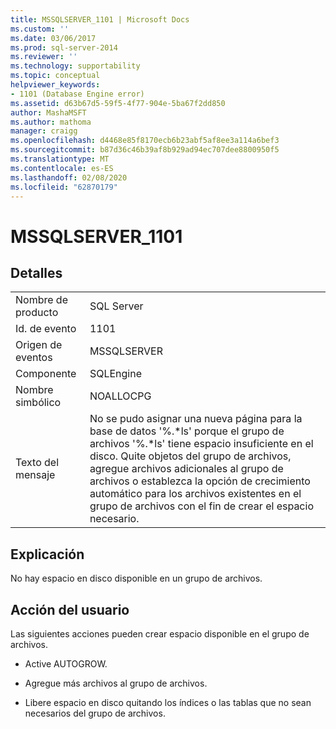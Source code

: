 ```yaml
---
title: MSSQLSERVER_1101 | Microsoft Docs
ms.custom: ''
ms.date: 03/06/2017
ms.prod: sql-server-2014
ms.reviewer: ''
ms.technology: supportability
ms.topic: conceptual
helpviewer_keywords:
- 1101 (Database Engine error)
ms.assetid: d63b67d5-59f5-4f77-904e-5ba67f2dd850
author: MashaMSFT
ms.author: mathoma
manager: craigg
ms.openlocfilehash: d4468e85f8170ecb6b23abf5af8ee3a114a6bef3
ms.sourcegitcommit: b87d36c46b39af8b929ad94ec707dee8800950f5
ms.translationtype: MT
ms.contentlocale: es-ES
ms.lasthandoff: 02/08/2020
ms.locfileid: "62870179"
---
```

# <a name="mssqlserver_1101"></a>MSSQLSERVER_1101
    
## <a name="details"></a>Detalles  
  
|||  
|-|-|  
|Nombre de producto|SQL Server|  
|Id. de evento|1101|  
|Origen de eventos|MSSQLSERVER|  
|Componente|SQLEngine|  
|Nombre simbólico|NOALLOCPG|  
|Texto del mensaje|No se pudo asignar una nueva página para la base de datos '%.*ls' porque el grupo de archivos '%.\*ls' tiene espacio insuficiente en el disco. Quite objetos del grupo de archivos, agregue archivos adicionales al grupo de archivos o establezca la opción de crecimiento automático para los archivos existentes en el grupo de archivos con el fin de crear el espacio necesario.|  
  
## <a name="explanation"></a>Explicación  
 No hay espacio en disco disponible en un grupo de archivos.  
  
## <a name="user-action"></a>Acción del usuario  
 Las siguientes acciones pueden crear espacio disponible en el grupo de archivos.  
  
-   Active AUTOGROW.  
  
-   Agregue más archivos al grupo de archivos.  
  
-   Libere espacio en disco quitando los índices o las tablas que no sean necesarios del grupo de archivos.  
  
  
